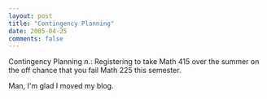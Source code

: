 ```yaml
---
layout: post
title: "Contingency Planning"
date: 2005-04-25
comments: false
---
```

Contingency Planning _n._: Registering to take Math 415 over the summer on the
off chance that you fail Math 225 this semester.




Man, I'm glad I moved my blog.
